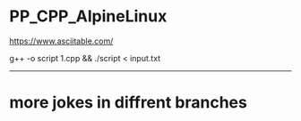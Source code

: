 # PP_CPP_AlpineLinux

https://www.asciitable.com/


g++ -o script 1.cpp && ./script < input.txt

-------
# more jokes in diffrent branches

